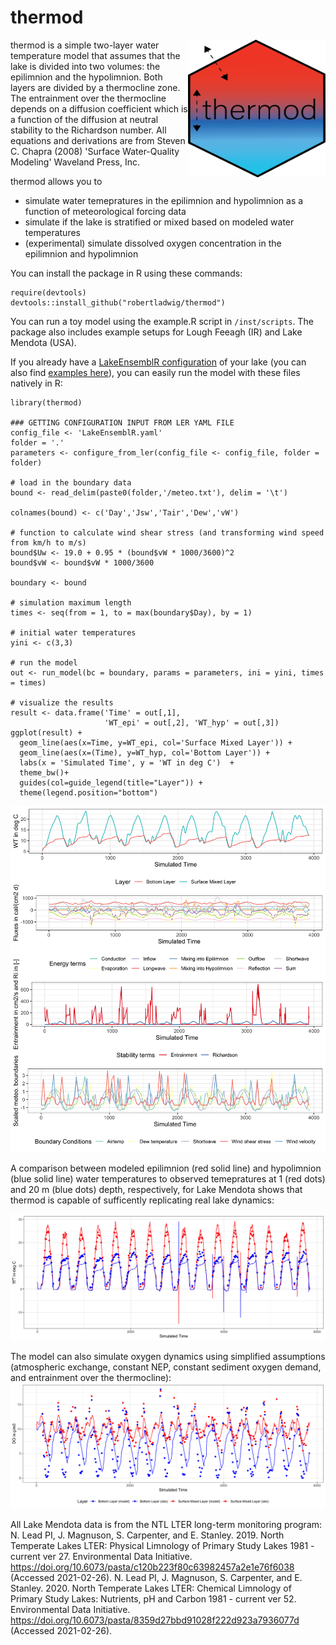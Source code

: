 # thermod
<a href="https://github.com/robertladwig/thermod"><img src="images/thermod.png" align="right" height="220" width="220" ></a>

thermod is a simple two-layer water temperature model that assumes that the lake is divided into two volumes: the epilimnion and the hypolimnion. Both layers are divided by a thermocline zone. The entrainment over the thermocline depends on a diffusion coefficient which is a function of the diffusion at neutral stability to the Richardson number. All equations and derivations are from Steven C. Chapra (2008) 'Surface Water-Quality Modeling' Waveland Press, Inc.

thermod allows you to
- simulate water temepratures in the epilimnion and hypolimnion as a function of meteorological forcing data
- simulate if the lake is stratified or mixed based on modeled water temperatures
- (experimental) simulate dissolved oxygen concentration in the epilimnion and hypolimnion

You can install the package in R using these commands:
```
require(devtools)
devtools::install_github("robertladwig/thermod")
```

You can run a toy model using the example.R script in `/inst/scripts`. The package also includes example setups for Lough Feeagh (IR) and Lake Mendota (USA).

If you already have a [LakeEnsemblR configuration](https://github.com/aemon-j/LakeEnsemblR) of your lake (you can also find [examples here](https://github.com/aemon-j/LER_examples)), you can easily run the model with these files natively in R:
```
library(thermod)

### GETTING CONFIGURATION INPUT FROM LER YAML FILE
config_file <- 'LakeEnsemblR.yaml'
folder = '.'
parameters <- configure_from_ler(config_file <- config_file, folder = folder)

# load in the boundary data
bound <- read_delim(paste0(folder,'/meteo.txt'), delim = '\t')

colnames(bound) <- c('Day','Jsw','Tair','Dew','vW')

# function to calculate wind shear stress (and transforming wind speed from km/h to m/s)
bound$Uw <- 19.0 + 0.95 * (bound$vW * 1000/3600)^2
bound$vW <- bound$vW * 1000/3600

boundary <- bound

# simulation maximum length
times <- seq(from = 1, to = max(boundary$Day), by = 1)

# initial water temperatures
yini <- c(3,3)

# run the model
out <- run_model(bc = boundary, params = parameters, ini = yini, times = times)

# visualize the results
result <- data.frame('Time' = out[,1],
                     'WT_epi' = out[,2], 'WT_hyp' = out[,3])
ggplot(result) +
  geom_line(aes(x=Time, y=WT_epi, col='Surface Mixed Layer')) +
  geom_line(aes(x=(Time), y=WT_hyp, col='Bottom Layer')) +
  labs(x = 'Simulated Time', y = 'WT in deg C')  +
  theme_bw()+
  guides(col=guide_legend(title="Layer")) +
  theme(legend.position="bottom")
```
![](images/2L_visual_result.png)<!-- -->

A comparison between modeled epilimnion (red solid line) and hypolimnion (blue solid line) water temperatures to observed temepratures at 1 (red dots) and 20 m (blue dots) depth, respectively, for Lake Mendota shows that thermod is capable of sufficently replicating real lake dynamics:

![](inst/mendota/2L_compare_mendota.png)<!-- -->

The model can also simulate oxygen dynamics using simplified assumptions (atmospheric exchange, constant NEP, constant sediment oxygen demand, and entrainment over the thermocline):
![](images/oxygen.png)<!-- -->

All Lake Mendota data is from the NTL LTER long-term monitoring program:
N. Lead PI, J. Magnuson, S. Carpenter, and E. Stanley. 2019. North Temperate Lakes LTER: Physical Limnology of Primary Study Lakes 1981 - current ver 27. Environmental Data Initiative. https://doi.org/10.6073/pasta/c120b223f80c63982457a2e1e76f6038 (Accessed 2021-02-26).
N. Lead PI, J. Magnuson, S. Carpenter, and E. Stanley. 2020. North Temperate Lakes LTER: Chemical Limnology of Primary Study Lakes: Nutrients, pH and Carbon 1981 - current ver 52. Environmental Data Initiative. https://doi.org/10.6073/pasta/8359d27bbd91028f222d923a7936077d (Accessed 2021-02-26).
